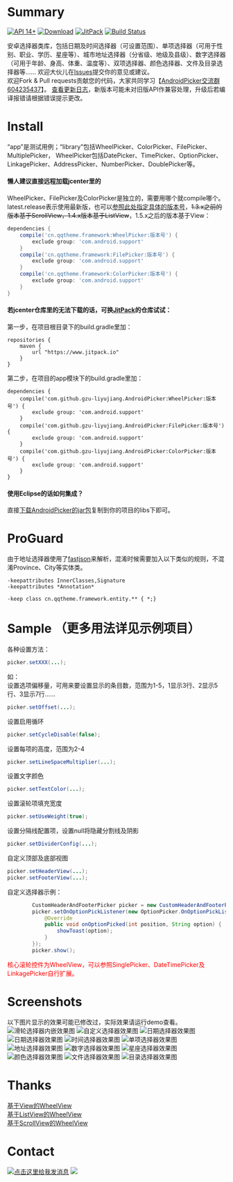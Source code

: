 # Summary
[![API 14+](https://img.shields.io/badge/API-14%2B-green.svg)](https://github.com/gzu-liyujiang/AndroidPicker)
[![Download](https://api.bintray.com/packages/gzu-liyujiang/maven/WheelPicker/images/download.svg)](http://jcenter.bintray.com/cn/qqtheme/framework/)
[![JitPack](https://jitpack.io/v/gzu-liyujiang/AndroidPicker.svg)](https://jitpack.io/#gzu-liyujiang/AndroidPicker)
[![Build Status](https://travis-ci.org/gzu-liyujiang/AndroidPicker.svg?branch=master)](https://travis-ci.org/gzu-liyujiang/AndroidPicker)

安卓选择器类库，包括日期及时间选择器（可设置范围）、单项选择器（可用于性别、职业、学历、星座等）、城市地址选择器（分省级、地级及县级）、数字选择器（可用于年龄、身高、体重、温度等）、双项选择器、颜色选择器、文件及目录选择器等……
欢迎大伙儿在[Issues](https://github.com/gzu-liyujiang/AndroidPicker/issues)提交你的意见或建议。    
欢迎Fork & Pull requests贡献您的代码，大家共同学习【[AndroidPicker交流群 604235437](https://jq.qq.com/?_wv=1027&k=42bKOeD)】。
[查看更新日志](https://github.com/gzu-liyujiang/AndroidPicker/blob/master/ChangeLog.md)，新版本可能未对旧版API作兼容处理，升级后若编译报错请根据错误提示更改。

# Install
“app”是测试用例；“library”包括WheelPicker、ColorPicker、FilePicker、MultiplePicker，
WheelPicker包括DatePicker、TimePicker、OptionPicker、LinkagePicker、AddressPicker、NumberPicker、DoublePicker等。
#### 懒人建议直接远程加载jcenter里的
WheelPicker、FilePicker及ColorPicker是独立的，需要用哪个就compile哪个。
latest.release表示使用最新版，也可以[参照此处指定具体的版本号](https://github.com/gzu-liyujiang/AndroidPicker/releases)，~~1.3.x之前的版本基于ScrollView，1.4.x版本基于ListView~~，1.5.x之后的版本基于View：
```groovy
dependencies {
    compile('cn.qqtheme.framework:WheelPicker:版本号') {
        exclude group: 'com.android.support'
    }
    compile('cn.qqtheme.framework:FilePicker:版本号') {
        exclude group: 'com.android.support'
    }
    compile('cn.qqtheme.framework:ColorPicker:版本号') {
        exclude group: 'com.android.support'
    }
}
```
#### 若jcenter仓库里的无法下载的话，可换[JitPack](https://jitpack.io/#gzu-liyujiang/AndroidPicker)的仓库试试：
第一步，在项目根目录下的build.gradle里加：
```
repositories {
    maven {
        url "https://www.jitpack.io"
    }
}
```
第二步，在项目的app模块下的build.gradle里加：
```
dependencies {
    compile('com.github.gzu-liyujiang.AndroidPicker:WheelPicker:版本号') {
        exclude group: 'com.android.support'
    }
    compile('com.github.gzu-liyujiang.AndroidPicker:FilePicker:版本号') {
        exclude group: 'com.android.support'
    }
    compile('com.github.gzu-liyujiang.AndroidPicker:ColorPicker:版本号') {
        exclude group: 'com.android.support'
    }
}
```
#### 使用Eclipse的话如何集成？
直接[下载AndroidPicker的jar包](/app/libs/)复制到你的项目的libs下即可。

# ProGuard
由于地址选择器使用了[fastjson](https://github.com/alibaba/fastjson)来解析，混淆时候需要加入以下类似的规则，不混淆Province、City等实体类。
```
-keepattributes InnerClasses,Signature
-keepattributes *Annotation*

-keep class cn.qqtheme.framework.entity.** { *;}
```

# Sample （更多用法详见示例项目）
各种设置方法：
```java
picker.setXXX(...);
```   
如：    
设置选项偏移量，可用来要设置显示的条目数，范围为1-5，1显示3行、2显示5行、3显示7行……
```java
picker.setOffset(...);
```   
设置启用循环
```java
picker.setCycleDisable(false);
```   
设置每项的高度，范围为2-4
```java
picker.setLineSpaceMultiplier(...);
```   
设置文字颜色
```java
picker.setTextColor(...);
```   
设置滚轮项填充宽度
```java
picker.setUseWeight(true);
```   
设置分隔线配置项，设置null将隐藏分割线及阴影
```java
picker.setDividerConfig(...);
```   
自定义顶部及底部视图
```java
picker.setHeaderView(...);
picker.setFooterView(...);
```   
自定义选择器示例：
```java
        CustomHeaderAndFooterPicker picker = new CustomHeaderAndFooterPicker(this);
        picker.setOnOptionPickListener(new OptionPicker.OnOptionPickListener() {
            @Override
            public void onOptionPicked(int position, String option) {
                showToast(option);
            }
        });
        picker.show();
```
<font color="#FF0000">核心滚轮控件为WheelView，可以参照SinglePicker、DateTimePicker及LinkagePicker自行扩展。</font>

# Screenshots
以下图片显示的效果可能已修改过，实际效果请运行demo查看。   
![滑轮选择器内嵌效果图](/screenshots/nestwheelview.jpg)
![自定义选择器效果图](/screenshots/custom.gif)
![日期选择器效果图](/screenshots/date.gif)
![日期选择器效果图](/screenshots/monthday.jpg)
![时间选择器效果图](/screenshots/time.gif)
![单项选择器效果图](/screenshots/option.gif)
![地址选择器效果图](/screenshots/address.gif)
![数字选择器效果图](/screenshots/number.gif)
![星座选择器效果图](/screenshots/constellation.jpg)
![颜色选择器效果图](/screenshots/color.gif)
![文件选择器效果图](/screenshots/file.gif)
![目录选择器效果图](/screenshots/dir.png)

# Thanks
[基于View的WheelView](https://github.com/weidongjian/androidWheelView)<br />
[基于ListView的WheelView](https://github.com/venshine/WheelView)<br />
[基于ScrollView的WheelView](https://github.com/wangjiegulu/WheelView)<br />


# Contact
<a target="_blank" href="http://wpa.qq.com/msgrd?v=3&uin=1032694760&site=穿青人&menu=yes"><img border="0" src="http://wpa.qq.com/pa?p=2:1032694760:51" alt="点击这里给我发消息" title="点击这里给我发消息"/></a>
<a target="_blank" href="http://mail.qq.com/cgi-bin/qm_share?t=qm_mailme&email=q8fC0t7BwsrFzIXfwOva2oXIxMY" style="text-decoration:none;"><img src="http://rescdn.qqmail.com/zh_CN/htmledition/images/function/qm_open/ico_mailme_02.png"/></a>
